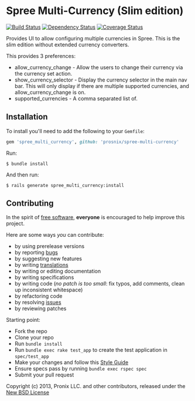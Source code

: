 # Spree Multi-Currency (Slim edition)

[![Build Status](https://travis-ci.org/futhr/spree-multi-currency.png)](https://travis-ci.org/futhr/spree-multi-currency)
[![Dependency Status](https://gemnasium.com/futhr/spree-multi-currency.png)](https://gemnasium.com/futhr/spree-multi-currency)
[![Coverage Status](https://coveralls.io/repos/futhr/spree-multi-currency/badge.png?branch=master)](https://coveralls.io/r/futhr/spree-multi-currency)

Provides UI to allow configuring multiple currencies in Spree. This is the slim edition without extended currency converters.

This provides 3 preferences:

* allow_currency_change - Allow the users to change their currency via the currency set action.
* show_currency_selector - Display the currency selector in the main nav bar. This will only display if there are multiple supported currencies, and allow_currency_change is on.
* supported_currencies - A comma separated list of.

## Installation

To install you'll need to add the following to your `Gemfile`:
```ruby
gem 'spree_multi_currency', github: 'prosnix/spree-multi-currency'
```

Run:

    $ bundle install

And then run:

    $ rails generate spree_multi_currency:install

## Contributing

In the spirit of [free software][1], **everyone** is encouraged to help improve this project.

Here are some ways *you* can contribute:

* by using prerelease versions
* by reporting [bugs][2]
* by suggesting new features
* by writing [translations][4]
* by writing or editing documentation
* by writing specifications
* by writing code (*no patch is too small*: fix typos, add comments, clean up inconsistent whitespace)
* by refactoring code
* by resolving [issues][2]
* by reviewing patches

Starting point:

* Fork the repo
* Clone your repo
* Run `bundle install`
* Run `bundle exec rake test_app` to create the test application in `spec/test_app`
* Make your changes and follow this [Style Guide][5]
* Ensure specs pass by running `bundle exec rspec spec`
* Submit your pull request

Copyright (c) 2013, Pronix LLC. and other contributors, released under the [New BSD License][3]

[1]: http://www.fsf.org/licensing/essays/free-sw.html
[2]: https://github.com/spree/spree_multi_currency/issues
[3]: https://github.com/spree/spree_multi_currency/tree/master/LICENSE
[4]: http://www.localeapp.com/projects/5369
[5]: https://github.com/thoughtbot/guides
